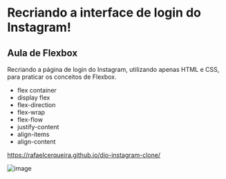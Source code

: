 # Recriando a interface de login do Instagram!

## Aula de Flexbox

Recriando a página de login do Instagram, utilizando apenas HTML e CSS, para praticar os conceitos de Flexbox.

- flex container
- display flex
- flex-direction
- flex-wrap
- flex-flow
- justify-content
- align-items
- align-content

https://rafaelcerqueira.github.io/dio-instagram-clone/

![image](https://user-images.githubusercontent.com/53058401/177065993-0e590522-14bb-41ac-ac95-df8a7eee729c.png)

